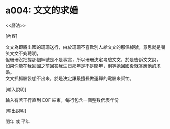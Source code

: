 # a004: 文文的求婚  
<<曆法>>  
  
[內容]  
  
文文為即將出國的珊珊送行，由於珊珊不喜歡別人給文文的那個綽號，意思就是嘲笑文文不夠聰明，  
但珊珊沒把握那個綽號是不是事實，所以珊珊決定考驗文文，於是告訴文文說，  
如果你能在我回國之前回答我生日那年是不是閏年，則等她回國後就答應他的求婚。  
文文抓抓腦袋想不出來，於是決定讓最擅長做運算的電腦來幫忙。  
  
[輸入說明]  
  
輸入有若干行直到 EOF 結束，每行包含一個整數代表年份  
  
[輸出說明]  
  
閏年 或 平年  
  
  
